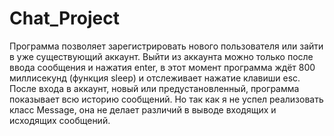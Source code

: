# Chat_Project

Программа позволяет зарегистрировать нового пользователя или зайти в уже существующий аккаунт. 
Выйти из аккаунта можно только после ввода сообщения и нажатия enter, в этот момент программа 
ждёт 800 миллисекунд (функция sleep) и отслеживает нажатие клавиши esc. После входа в аккаунт,
новый или предустановленный, программа показывает всю историю сообщений. Но так как я не успел
реализовать класс Message, она не делает различий в выводе входящих и исходящих сообщений.

